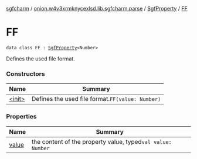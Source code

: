 [sgfcharm](../../../index.md) / [onion.w4v3xrmknycexlsd.lib.sgfcharm.parse](../../index.md) / [SgfProperty](../index.md) / [FF](./index.md)

# FF

`data class FF : `[`SgfProperty`](../index.md)`<Number>`

Defines the used file format.

### Constructors

| Name | Summary |
|---|---|
| [&lt;init&gt;](-init-.md) | Defines the used file format.`FF(value: Number)` |

### Properties

| Name | Summary |
|---|---|
| [value](value.md) | the content of the property value, typed`val value: Number` |
